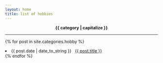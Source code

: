 ```yaml
---
layout: home
title: list of hobbies
---
```

<center> <strong> {{ category | capitalize }} </strong> </center><hr>

{% for post in site.categories.hobby %}
 <li><span>{{ post.date | date_to_string }}</span> &nbsp; <a href="{{ post.url }}">{{ post.title }}</a></li>
{% endfor %}
